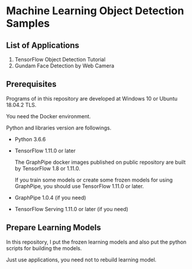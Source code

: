 # Machine Learning Object Detection Samples



## List of Applications

1. TensorFlow Object Detection Tutorial
2. Gundam Face Detection by Web Camera



## Prerequisites

Programs of in this repository are developed at Windows 10 or Ubuntu 18.04.2 TLS.

You need the Docker environment.

Python and libraries version are followings.

 - Python 3.6.6

 - TensorFlow 1.11.0 or later

   The GraphPipe docker images published on public repository are built by TensorFlow 1.8 or 1.11.0.

   If you train some models or create some frozen models for using GraphPipe,  you should use TensorFlow 1.11.0 or later.

 - GraphPipe 1.0.4 (if you need)

 - TensorFlow Serving 1.11.0 or later (if you need)

## 



## Prepare Learning Models

In this repository, I put the frozen learning models and also put the python scripts for building the models.

Just use applications, you need not to rebuild learning model.

